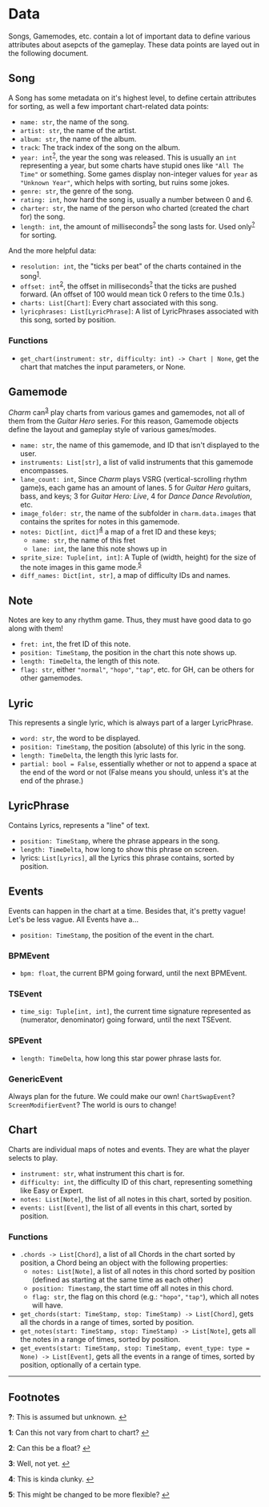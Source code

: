 # Data
Songs, Gamemodes, etc. contain a lot of important data to define various attributes about asepcts of the gameplay. These data points are layed out in the following document.

## Song
A Song has some metadata on it's highest level, to define certain attributes for sorting, as well a few important chart-related data points:

* `name: str`, the name of the song.
* `artist: str`, the name of the artist.
* `album: str`, the name of the album.
* `track`: The track index of the song on the album.
* `year: int`<sup id="aq">[?](#fq)</sup>, the year the song was released. This is usually an `int` representing a year, but some charts have stupid ones like `"All The Time"` or something. Some games display non-integer values for `year` as `"Unknown Year"`, which helps with sorting, but ruins some jokes.
* `genre: str`, the genre of the song.
* `rating: int`, how hard the song is, usually a number between 0 and 6.
* `charter: str`, the name of the person who charted (created the chart for) the song.
* `length: int`, the amount of milliseconds<sup id="aq">[?](#fq)</sup> the song lasts for. Used only<sup id="aq">[?](#fq)</sup> for sorting.

And the more helpful data:

* `resolution: int`, the "ticks per beat" of the charts contained in the song<sup id="a1">[1](#f1)</sup>.
* `offset: int`<sup id="a2">[2](#f2)</sup>, the offset in milliseconds<sup id="aq">[?](#fq)</sup> that the ticks are pushed forward. (An offset of 100 would mean tick 0 refers to the time 0.1s.)
* `charts: List[Chart]`: Every chart associated with this song.
* `lyricphrases: List[LyricPhrase]`: A list of LyricPhrases associated with this song, sorted by position.

### Functions

* `get_chart(instrument: str, difficulty: int) -> Chart | None`, get the chart that matches the input parameters, or None. 

## Gamemode

*Charm* can<sup id="a3">[3](#f3)</sup> play charts from various games and gamemodes, not all of them from the *Guitar Hero* series. For this reason, Gamemode objects define the layout and gameplay style of various games/modes.

* `name: str`, the name of this gamemode, and ID that isn't displayed to the user.
* `instruments: List[str]`, a list of valid instruments that this gamemode encompasses.
* `lane_count: int`, Since *Charm* plays VSRG (vertical-scrolling rhythm game)s, each game has an amount of lanes. 5 for *Guitar Hero* guitars, bass, and keys; 3 for *Guitar Hero: Live*, 4 for *Dance Dance Revolution*, etc.
* `image_folder: str`, the name of the subfolder in `charm.data.images` that contains the sprites for notes in this gamemode.
* `notes: Dict[int, dict]`<sup id="a4">[4](#f4)</sup> a map of a fret ID and these keys;
    * `name: str`, the name of this fret
    * `lane: int`, the lane this note shows up in
* `sprite_size: Tuple[int, int]`: A Tuple of (width, height) for the size of the note images in this game mode.<sup id="a5">[5](#f5)</sup>
* `diff_names: Dict[int, str]`, a map of difficulty IDs and names.

## Note

Notes are key to any rhythm game. Thus, they must have good data to go along with them!

* `fret: int`, the fret ID of this note.
* `position: TimeStamp`, the position in the chart this note shows up.
* `length: TimeDelta`, the length of this note.
* `flag: str`, either `"normal"`, `"hopo"`, `"tap"`, etc. for GH, can be others for other gamemodes.

## Lyric

This represents a single lyric, which is always part of a larger LyricPhrase.

* `word: str`, the word to be displayed.
* `position: TimeStamp`, the position (absolute) of this lyric in the song.
* `length: TimeDelta`, the length this lyric lasts for.
* `partial: bool = False`, essentially whether or not to append a space at the end of the word or not (False means you should, unless it's at the end of the phrase.)

## LyricPhrase

Contains Lyrics, represents a "line" of text.

* `position: TimeStamp`, where the phrase appears in the song.
* `length: TimeDelta`, how long to show this phrase on screen.
* lyrics: `List[Lyrics]`, all the Lyrics this phrase contains, sorted by position.


## Events

Events can happen in the chart at a time. Besides that, it's pretty vague! Let's be less vague. All Events have a...

* `position: TimeStamp`, the position of the event in the chart.

### BPMEvent

* `bpm: float`, the current BPM going forward, until the next BPMEvent.

### TSEvent

* `time_sig: Tuple[int, int]`, the current time signature represented as (numerator, denominator) going forward, until the next TSEvent.

### SPEvent

* `length: TimeDelta`, how long this star power phrase lasts for.

### GenericEvent

Always plan for the future. We could make our own! `ChartSwapEvent`? `ScreenModifierEvent`? The world is ours to change!


## Chart

Charts are individual maps of notes and events. They are what the player selects to play.

* `instrument: str`, what instrument this chart is for.
* `difficulty: int`, the difficulty ID of this chart, representing something like Easy or Expert.
* `notes: List[Note]`, the list of all notes in this chart, sorted by position.
* `events: List[Event]`, the list of all events in this chart, sorted by position.

### Functions

* `.chords -> List[Chord]`, a list of all Chords in the chart sorted by position, a Chord being an object with the following properties:
  * `notes: List[Note]`, a list of all notes in this chord sorted by position (defined as starting at the same time as each other)
  * `position: Timestamp`, the start time off all notes in this chord.
  * `flag: str`, the flag on this chord (e.g.: `"hopo"`, `"tap"`), which all notes will have.
* `get_chords(start: TimeStamp, stop: TimeStamp) -> List[Chord]`, gets all the chords in a range of times, sorted by position.
* `get_notes(start: TimeStamp, stop: TimeStamp) -> List[Note]`, gets all the notes in a range of times, sorted by position.
* `get_events(start: TimeStamp, stop: TimeStamp, event_type: type = None) -> List[Event]`, gets all the events in a range of times, sorted by position, optionally of a certain type.

___
## Footnotes

<b id="fq">?</b>: This is assumed but unknown. [↩](#aq)

<b id="f1">1</b>: Can this not vary from chart to chart? [↩](#a1)

<b id="f2">2</b>: Can this be a float? [↩](#a2)

<b id="f3">3</b>: Well, not yet. [↩](#a3)

<b id="f4">4</b>: This is kinda clunky. [↩](#a4)

<b id="f5">5</b>: This might be changed to be more flexible? [↩](#a5)
